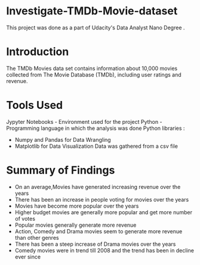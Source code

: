 # Investigate-TMDb-Movie-dataset

This project was done as a part of Udacity's Data Analyst Nano Degree .

# Introduction
The TMDb Movies data set contains information about 10,000 movies collected from The Movie Database (TMDb), including user ratings and revenue.

# Tools Used
Jypyter Notebooks - Environment used for the project
Python - Programming language in which the analysis was done
Python libraries :
  - Numpy and Pandas for Data Wrangling
  - Matplotlib for Data Visualization
Data was gathered from a csv file

# Summary of Findings
 - On an average,Movies have generated increasing revenue over the years
- There has been an increase in people voting for movies over the years
- Movies have become more popular over the years
- Higher budget movies are generally more popular and get more number of votes
- Popular movies generally generate more revenue
- Action, Comedy and Drama movies seem to generate more revenue than other genres
- There has been a steep increase of Drama movies over the years
- Comedy movies were in trend till 2008 and the trend has been in decline ever since

